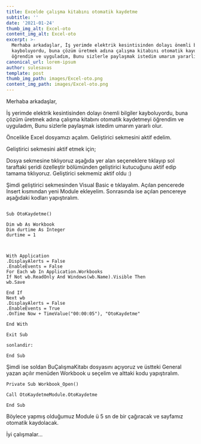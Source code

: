 ```yaml
---
title: Excelde çalışma kitabını otomatik kaydetme
subtitle: ''
date: '2021-01-24'
thumb_img_alt: Excel-oto
content_img_alt: Excel-oto
excerpt: >-
  Merhaba arkadaşlar, İş yerimde elektrik kesintisinden dolayı önemli bilgiler
  kayboluyordu, buna çözüm üretmek adına çalışma kitabını otomatik kaydetmeyi
  öğrendim ve uyguladım, Bunu sizlerle paylaşmak istedim umarım yararlı olur.
canonical_url: lorem-ipsum
author: sulesavas
template: post
thumb_img_path: images/Excel-oto.png
content_img_path: images/Excel-oto.png
---
```

Merhaba arkadaşlar,

İş yerimde elektrik kesintisinden dolayı önemli bilgiler kayboluyordu, buna çözüm üretmek adına çalışma kitabını otomatik kaydetmeyi öğrendim ve uyguladım, Bunu sizlerle paylaşmak istedim umarım yararlı olur.

Öncelikle Excel dosyamızı açalım. Geliştirici sekmesini aktif edelim.

Geliştirici sekmesini aktif etmek için;

Dosya sekmesine tıklıyoruz aşağıda yer alan seçeneklere tıklayıp sol taraftaki şeridi özelleştir bölümünden geliştirici kutucuğunu aktif edip tamama tıklıyoruz. Geliştirici sekmemiz aktif oldu  :)

Şimdi geliştirici sekmesinden Visual Basic e tıklayalım. Açılan pencerede Insert kısmından yeni Module ekleyelim. Sonrasında ise açılan pencereye aşağıdaki kodları yapıştıralım.

```

Sub OtoKaydetme()

Dim wb As Workbook
Dim durtime As Integer
durtime = 1

    

With Application
.DisplayAlerts = False
.EnableEvents = False
For Each wb In Application.Workbooks
If Not wb.ReadOnly And Windows(wb.Name).Visible Then
wb.Save

End If
Next wb
.DisplayAlerts = False
.EnableEvents = True
.OnTime Now + TimeValue("00:00:05"), "OtoKaydetme"

End With

Exit Sub

sonlandir:

End Sub

```

Şimdi ise soldan BuÇalışmaKitabı dosyasını açıyoruz ve üstteki General yazan açılır menüden Workbook u seçelim ve alttaki kodu yapıştıralım.

```
Private Sub Workbook_Open()

Call OtoKaydetmeModule.OtoKaydetme

End Sub
```


Böylece yapmış olduğumuz Module ü 5 sn de bir çağıracak ve sayfamız otomatik kaydolacak.







İyi çalışmalar...
